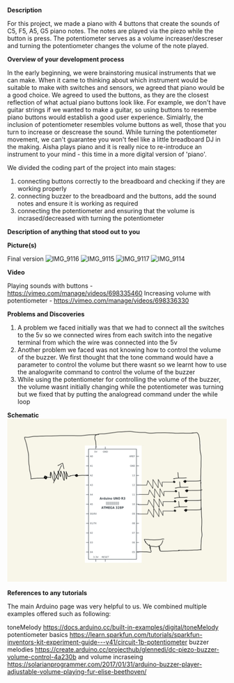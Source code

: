 **Description**

For this project, we made a piano with 4 buttons that create the sounds of C5, F5, A5, G5 piano notes. The notes are played via the piezo while the button is press. The potentiometer serves as a volume increaser/descreser and turning the potentiometer changes the volume of the note played.

**Overview of your development process**

In the early beginning, we were brainstoring musical instruments that we can make. When it came to thinking about which instrument would be suitable to make with switches and sensors, we agreed that piano would be a good choice. We agreed to used the buttons, as they are the closest reflection of what actual piano buttons look like. For example, we don't have guitar strings if we wanted to make a guitar, so using buttons to resembe piano buttons would establish a good user experience. Simialrly, the inclusion of potentiometer resembles volume buttons as well, those that you turn to increase or descrease the sound. While turning the potentiometer movement, we can't guarantee you won't feel like a little breadboard DJ in the making. Aisha plays piano and it is really nice to re-introduce an instrument to your mind - this time in a more digital version of 'piano'. 

We divided the coding part of the project into main stages: 
1. connecting buttons correctly to the breadboard and checking if they are working properly 
2. connecting buzzer to the breadboard and the buttons, add the sound notes and ensure it is working as required
3. connecting the potentiometer and ensuring that the volume is incrased/decreased with turning the potentiometer

**Description of anything that stood out to you**


**Picture(s)**

Final version
![IMG_9116](https://user-images.githubusercontent.com/71720380/162818111-367a4cb2-510f-4087-a276-23babf568350.jpeg)
![IMG_9115](https://user-images.githubusercontent.com/71720380/162818104-65ad45a6-75df-48bd-84c9-a8c9b0837c6f.jpeg)
![IMG_9117](https://user-images.githubusercontent.com/71720380/162818115-f92a232d-d281-4d2a-8103-58b2724808a6.jpeg)
![IMG_9114](https://user-images.githubusercontent.com/71720380/162818118-bdd4ac21-fae6-4c5e-9714-5ba548e4892d.jpeg)


**Video**

Playing sounds with buttons - https://vimeo.com/manage/videos/698335460 
Increasing volume with potentiometer - https://vimeo.com/manage/videos/698336330

**Problems and Discoveries**
1. A problem we faced initially was that we had to connect all the switches to the 5v so we connected wires from each switch into the negative terminal from which the wire was connected into the 5v
2. Another problem we faced was not knowing how to control the volume of the buzzer. We first thought that the tone command would have a parameter to control the volume but there wasnt so we learnt how to use the analogwrite command to control the volume of the buzzer
3. While using the potentiometer for controlling the volume of the buzzer, the volume wasnt initially changing while the potentiometer was turning but we fixed that by putting the analogread command under the while loop

**Schematic**
![](https://github.com/aisahodzic/IntroToIM/blob/main/Apr12/schematic.jpg)

**References to any tutorials**

The main Arduino page was very helpful to us. We combined multiple examples offered such as following:

toneMelody https://docs.arduino.cc/built-in-examples/digital/toneMelody
potentiometer basics https://learn.sparkfun.com/tutorials/sparkfun-inventors-kit-experiment-guide---v41/circuit-1b-potentiometer
buzzer melodies https://create.arduino.cc/projecthub/glennedi/dc-piezo-buzzer-volume-control-4a230b and 
volume incraseing https://solarianprogrammer.com/2017/01/31/arduino-buzzer-player-adjustable-volume-playing-fur-elise-beethoven/
